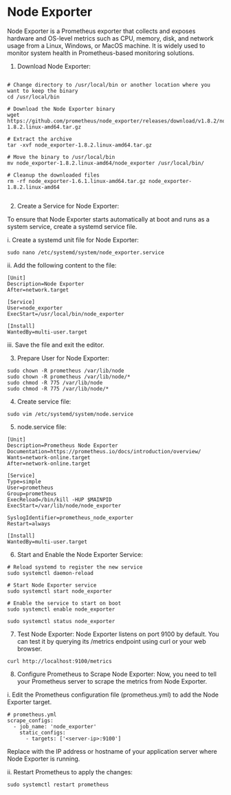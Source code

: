 # Node Exporter

Node Exporter is a Prometheus exporter that collects and exposes hardware and OS-level metrics such as CPU, memory, disk, and network usage from a Linux, Windows, or MacOS machine. It is widely used to monitor system health in Prometheus-based monitoring solutions.

1. Download Node Exporter:

```agsl

# Change directory to /usr/local/bin or another location where you want to keep the binary
cd /usr/local/bin

# Download the Node Exporter binary
wget https://github.com/prometheus/node_exporter/releases/download/v1.8.2/node_exporter-1.8.2.linux-amd64.tar.gz

# Extract the archive
tar -xvf node_exporter-1.8.2.linux-amd64.tar.gz

# Move the binary to /usr/local/bin
mv node_exporter-1.8.2.linux-amd64/node_exporter /usr/local/bin/

# Cleanup the downloaded files
rm -rf node_exporter-1.6.1.linux-amd64.tar.gz node_exporter-1.8.2.linux-amd64


```

2. Create a Service for Node Exporter:

To ensure that Node Exporter starts automatically at boot and runs as a system service, create a systemd service file.

i. Create a systemd unit file for Node Exporter:
```agsl
sudo nano /etc/systemd/system/node_exporter.service
```

ii. Add the following content to the file:

```agsl
[Unit]
Description=Node Exporter
After=network.target

[Service]
User=node_exporter
ExecStart=/usr/local/bin/node_exporter

[Install]
WantedBy=multi-user.target

```

iii. Save the file and exit the editor.

3. Prepare User for Node Exporter:

```agsl
sudo chown -R prometheus /var/lib/node
sudo chown -R prometheus /var/lib/node/*
sudo chmod -R 775 /var/lib/node
sudo chmod -R 775 /var/lib/node/*

```

4. Create service file:

```agsl
sudo vim /etc/systemd/system/node.service
```

5. node.service file:

```agsl
[Unit]
Description=Prometheus Node Exporter
Documentation=https://prometheus.io/docs/introduction/overview/
Wants=network-online.target
After=network-online.target

[Service]
Type=simple
User=prometheus
Group=prometheus
ExecReload=/bin/kill -HUP $MAINPID
ExecStart=/var/lib/node/node_exporter

SyslogIdentifier=prometheus_node_exporter
Restart=always

[Install]
WantedBy=multi-user.target
```

6. Start and Enable the Node Exporter Service:

```agsl
# Reload systemd to register the new service
sudo systemctl daemon-reload

# Start Node Exporter service
sudo systemctl start node_exporter

# Enable the service to start on boot
sudo systemctl enable node_exporter

sudo systemctl status node_exporter

```
7. Test Node Exporter: Node Exporter listens on port 9100 by default. You can test it by querying its /metrics endpoint using curl or your web browser.

```agsl
curl http://localhost:9100/metrics
```
8. Configure Prometheus to Scrape Node Exporter: Now, you need to tell your Prometheus server to scrape the metrics from Node Exporter.

i. Edit the Prometheus configuration file (prometheus.yml) to add the Node Exporter target.

```agsl
# prometheus.yml
scrape_configs:
  - job_name: 'node_exporter'
    static_configs:
      - targets: ['<server-ip>:9100']

```

Replace <server-ip> with the IP address or hostname of your application server where Node Exporter is running.

ii. Restart Prometheus to apply the changes:

```agsl
sudo systemctl restart prometheus

```